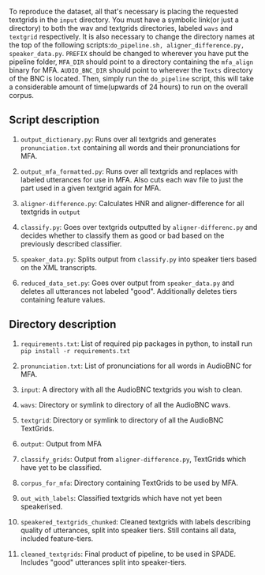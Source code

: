 To reproduce the dataset, all that's necessary is placing the requested
textgrids in the `input` directory. You must have a symbolic link(or
just a directory) to both the wav and textgrids directories, labeled
`wavs` and `textgrid` respectively. It is also necessary to change the
directory names at the top of the following
scripts:`do_pipeline.sh, aligner_difference.py, speaker_data.py`.
`PREFIX` should be changed to wherever you have put the pipeline folder,
`MFA_DIR` should point to a directory containing the `mfa_align` binary
for MFA. `AUDIO_BNC_DIR` should point to wherever the `Texts` directory
of the BNC is located. Then, simply run the `do_pipeline` script, this
will take a considerable amount of time(upwards of 24 hours) to run on
the overall corpus.

Script description
------------------

1.  `output_dictionary.py`: Runs over all textgrids and generates
    `pronunciation.txt` containing all words and their pronunciations
    for MFA.

2.  `output_mfa_formatted.py`: Runs over all textgrids and replaces with
    labeled utterances for use in MFA. Also cuts each wav file to just
    the part used in a given textgrid again for MFA.

3.  `aligner-difference.py`: Calculates HNR and aligner-difference for
    all textgrids in `output`

4.  `classify.py`: Goes over textgrids outputted by
    `aligner-differenc.py` and decides whether to classify them as good
    or bad based on the previously described classifier.

5.  `speaker_data.py`: Splits output from `classify.py` into speaker
    tiers based on the XML transcripts.

6.  `reduced_data_set.py`: Goes over output from `speaker_data.py` and
    deletes all utterances not labeled "good". Additionally deletes
    tiers containing feature values.

Directory description
---------------------

1.  `requirements.txt`: List of required pip packages in python, to
    install run `pip install -r requirements.txt`

2.  `pronunciation.txt`: List of pronunciations for all words in
    AudioBNC for MFA.

3.  `input`: A directory with all the AudioBNC textgrids you wish to
    clean.

4.  `wavs`: Directory or symlink to directory of all the AudioBNC wavs.

5.  `textgrid`: Directory or symlink to directory of all the AudioBNC
    TextGrids.

6.  `output`: Output from MFA

7.  `classify_grids`: Output from `aligner-difference.py`, TextGrids
    which have yet to be classified.

8.  `corpus_for_mfa`: Directory containing TextGrids to be used by MFA.

9.  `out_with_labels`: Classified textgrids which have not yet been
    speakerised.

10. `speakered_textgrids_chunked`: Cleaned textgrids with labels
    describing quality of utterances, split into speaker tiers. Still
    contains all data, included feature-tiers.

11. `cleaned_textgrids`: Final product of pipeline, to be used in SPADE.
    Includes "good" utterances split into speaker-tiers.


